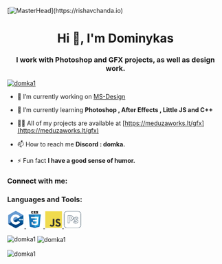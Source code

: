 [![MasterHead]([https://1.bp.blogspot.com/-7A4WynwLsM...](https://pin.it/1SsOzF71w))](https://rishavchanda.io)
<h1 align="center">Hi 👋, I'm Dominykas</h1>
<h3 align="center">I work with Photoshop and GFX projects, as well as design work.</h3>

<p align="left"> <a href="https://github.com/ryo-ma/github-profile-trophy"><img src="https://github-profile-trophy.vercel.app/?username=domka1" alt="domka1" /></a> </p>

- 🔭 I’m currently working on [MS-Design](https://meduzaworks.lt/)

- 🌱 I’m currently learning **Photoshop , After Effects , Little JS and C++**

- 👨‍💻 All of my projects are available at [https://meduzaworks.lt/gfx](https://meduzaworks.lt/gfx)

- 📫 How to reach me **Discord : domka.**

- ⚡ Fun fact **I have a good sense of humor.**

<h3 align="left">Connect with me:</h3>
<p align="left">
</p>

<h3 align="left">Languages and Tools:</h3>
<p align="left"> <a href="https://www.w3schools.com/cpp/" target="_blank" rel="noreferrer"> <img src="https://raw.githubusercontent.com/devicons/devicon/master/icons/cplusplus/cplusplus-original.svg" alt="cplusplus" width="40" height="40"/> </a> <a href="https://www.w3schools.com/css/" target="_blank" rel="noreferrer"> <img src="https://raw.githubusercontent.com/devicons/devicon/master/icons/css3/css3-original-wordmark.svg" alt="css3" width="40" height="40"/> </a> <a href="https://developer.mozilla.org/en-US/docs/Web/JavaScript" target="_blank" rel="noreferrer"> <img src="https://raw.githubusercontent.com/devicons/devicon/master/icons/javascript/javascript-original.svg" alt="javascript" width="40" height="40"/> </a> <a href="https://www.photoshop.com/en" target="_blank" rel="noreferrer"> <img src="https://raw.githubusercontent.com/devicons/devicon/master/icons/photoshop/photoshop-line.svg" alt="photoshop" width="40" height="40"/> </a> </p>

<p><img align="left" src="https://github-readme-stats.vercel.app/api/top-langs?username=domka1&show_icons=true&locale=en&layout=compact" alt="domka1" /></p>

<p>&nbsp;<img align="center" src="https://github-readme-stats.vercel.app/api?username=domka1&show_icons=true&locale=en" alt="domka1" /></p>

<p><img align="center" src="https://github-readme-streak-stats.herokuapp.com/?user=domka1&" alt="domka1" /></p>


